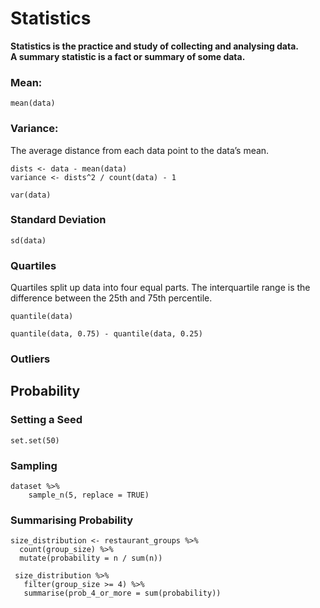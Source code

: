 # Statistics

**Statistics is the practice and study of collecting and analysing data.**  
**A summary statistic is a fact or summary of some data.**

### Mean:
```
mean(data)
```

### Variance:
The average distance from each data point to the data’s mean.
```
dists <- data - mean(data)
variance <- dists^2 / count(data) - 1

var(data)
```

### Standard Deviation
```
sd(data)
```

### Quartiles
Quartiles split up data into four equal parts.
The interquartile range is the difference between the 25th and 75th percentile.
```
quantile(data)

quantile(data, 0.75) - quantile(data, 0.25)
```

### Outliers


## Probability 

### Setting a Seed
```
set.set(50)
```

### Sampling
```
dataset %>%
	sample_n(5, replace = TRUE)
```

### Summarising Probability
```
size_distribution <- restaurant_groups %>%
  count(group_size) %>%
  mutate(probability = n / sum(n))
  
 size_distribution %>%
   filter(group_size >= 4) %>%
   summarise(prob_4_or_more = sum(probability))
 ```
 
 
